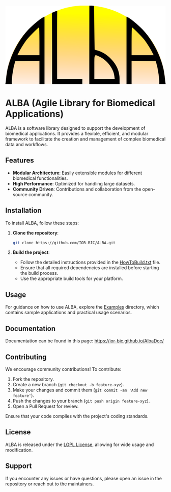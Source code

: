 ![Logo](LogoALBA.png)

# ALBA (Agile Library for Biomedical Applications)

ALBA is a software library designed to support the development of biomedical applications. It provides a flexible, efficient, and modular framework to facilitate the creation and management of complex biomedical data and workflows.

## Features
- **Modular Architecture**: Easily extensible modules for different biomedical functionalities.
- **High Performance**: Optimized for handling large datasets.
- **Community Driven**: Contributions and collaboration from the open-source community.

## Installation
To install ALBA, follow these steps:

1. **Clone the repository**:
   ```bash
   git clone https://github.com/IOR-BIC/ALBA.git
   ```
   
2. **Build the project**:
   - Follow the detailed instructions provided in the [HowToBuild.txt](./HowToBuild.txt) file.
   - Ensure that all required dependencies are installed before starting the build process.
   - Use the appropriate build tools for your platform.

## Usage
For guidance on how to use ALBA, explore the [Examples](./Examples) directory, which contains sample applications and practical usage scenarios.

## Documentation
Documentation can be found in this page: https://ior-bic.github.io/AlbaDoc/

## Contributing
We encourage community contributions! To contribute:

1. Fork the repository.
2. Create a new branch (`git checkout -b feature-xyz`).
3. Make your changes and commit them (`git commit -am 'Add new feature'`).
4. Push the changes to your branch (`git push origin feature-xyz`).
5. Open a Pull Request for review.

Ensure that your code complies with the project's coding standards.

## License
ALBA is released under the [LGPL License](./license.txt), allowing for wide usage and modification.

## Support
If you encounter any issues or have questions, please open an issue in the repository or reach out to the maintainers.